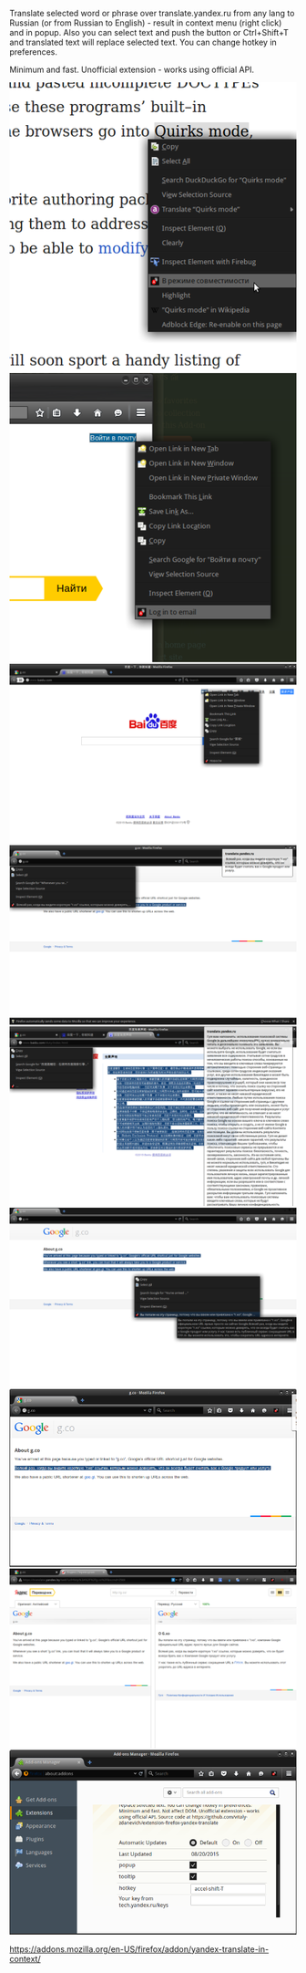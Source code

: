 Translate selected word or phrase over translate.yandex.ru from any lang to Russian (or from Russian to English) - result in context menu (right click) and in popup. Also you can select text and push the button or Ctrl+Shift+T and translated text will replace selected text. You can change hotkey in preferences.

Minimum and fast. Unofficial extension - works using official API.

![яндекс переводчик для фаерфокс, яндекс переводчик для firefox](/screenshot-en-ru.png)
![яндекс переводчик для фаерфокс, яндекс переводчик для firefox](/screenshot-ru-en.png)
![яндекс переводчик для фаерфокс, яндекс переводчик для firefox](/screenshot-ch-ru.png)
![яндекс переводчик для фаерфокс, яндекс переводчик для firefox](/screenshot-en-ru-popup.png)
![яндекс переводчик для фаерфокс, яндекс переводчик для firefox](/screenshot-ch-ru-long.png)
![яндекс переводчик для фаерфокс, яндекс переводчик для firefox](/screenshot-hover.png)
![яндекс переводчик для фаерфокс, яндекс переводчик для firefox](/screenshot-replace-text.png)
![яндекс переводчик для фаерфокс, яндекс переводчик для firefox](/screenshot-en-ru-full.png)
![яндекс переводчик для фаерфокс, яндекс переводчик для firefox](/screenshot-preferences.png)

https://addons.mozilla.org/en-US/firefox/addon/yandex-translate-in-context/
